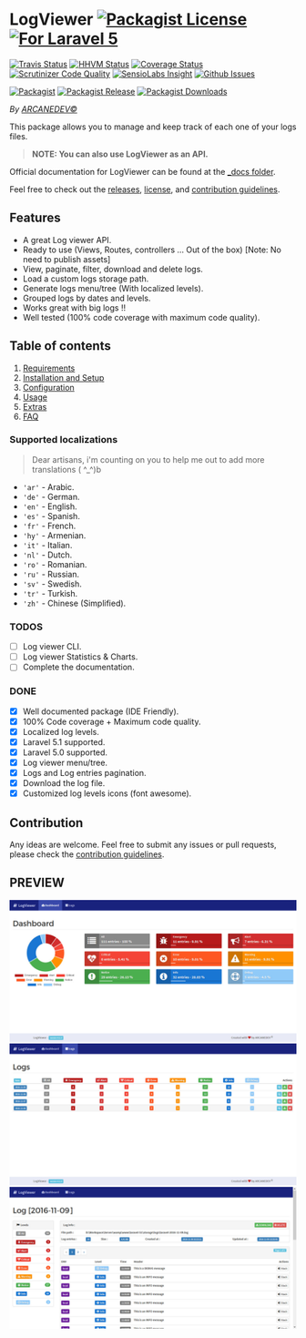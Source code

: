# LogViewer [![Packagist License][badge_license]](LICENSE.md) [![For Laravel 5][badge_laravel]](https://github.com/ARCANEDEV/LogViewer#logviewer)

[![Travis Status][badge_build]](https://travis-ci.org/ARCANEDEV/LogViewer)
[![HHVM Status][badge_hhvm]](http://hhvm.h4cc.de/package/arcanedev/log-viewer)
[![Coverage Status][badge_coverage]](https://scrutinizer-ci.com/g/ARCANEDEV/LogViewer/?branch=master)
[![Scrutinizer Code Quality][badge_quality]](https://scrutinizer-ci.com/g/ARCANEDEV/LogViewer/?branch=master)
[![SensioLabs Insight][badge_insight]](https://insight.sensiolabs.com/projects/d6b4587a-e00d-4dac-98db-f979731fdc4d)
[![Github Issues][badge_issues]](https://github.com/ARCANEDEV/LogViewer/issues)

[![Packagist][badge_package]](https://packagist.org/packages/arcanedev/log-viewer)
[![Packagist Release][badge_release]](https://packagist.org/packages/arcanedev/log-viewer)
[![Packagist Downloads][badge_downloads]](https://packagist.org/packages/arcanedev/log-viewer)

[badge_laravel]:   https://img.shields.io/badge/For%20Laravel-5.0%7C5.1-orange.svg?style=flat-square
[badge_license]:   https://img.shields.io/packagist/l/arcanedev/log-viewer.svg?style=flat-square

[badge_build]:     https://img.shields.io/travis/ARCANEDEV/LogViewer.svg?style=flat-square
[badge_hhvm]:      https://img.shields.io/hhvm/arcanedev/log-viewer.svg?style=flat-square
[badge_coverage]:  https://img.shields.io/scrutinizer/coverage/g/ARCANEDEV/LogViewer.svg?style=flat-square
[badge_quality]:   https://img.shields.io/scrutinizer/g/ARCANEDEV/LogViewer.svg?style=flat-square
[badge_insight]:   https://img.shields.io/sensiolabs/i/d6b4587a-e00d-4dac-98db-f979731fdc4d.svg?style=flat-square
[badge_issues]:    https://img.shields.io/github/issues/ARCANEDEV/LogViewer.svg?style=flat-square

[badge_package]:   https://img.shields.io/badge/package-arcanedev/log--viewer-blue.svg?style=flat-square
[badge_release]:   https://img.shields.io/packagist/v/arcanedev/log-viewer.svg?style=flat-square
[badge_downloads]: https://img.shields.io/packagist/dt/arcanedev/log-viewer.svg?style=flat-square

*By [ARCANEDEV&copy;](http://www.arcanedev.net/)*

This package allows you to manage and keep track of each one of your logs files.

 > **NOTE: You can also use LogViewer as an API.**

Official documentation for LogViewer can be found at the [_docs folder](_docs/0.Home.md).

Feel free to check out the [releases](https://github.com/ARCANEDEV/LogViewer/releases), [license](LICENSE.md), and [contribution guidelines](CONTRIBUTING.md).

## Features

  - A great Log viewer API.
  - Ready to use (Views, Routes, controllers &hellip; Out of the box) [Note: No need to publish assets]
  - View, paginate, filter, download and delete logs.
  - Load a custom logs storage path.
  - Generate logs menu/tree (With localized levels).
  - Grouped logs by dates and levels.
  - Works great with big logs !!
  - Well tested (100% code coverage with maximum code quality).

## Table of contents

1. [Requirements](_docs/1.Requirements.md)
2. [Installation and Setup](_docs/2.Installation-and-Setup.md)
3. [Configuration](_docs/3.Configuration.md)
4. [Usage](_docs/4.Usage.md)
5. [Extras](_docs/5.Extras.md)
6. [FAQ](_docs/6.FAQ.md)

### Supported localizations

 > Dear artisans, i'm counting on you to help me out to add more translations ( ^_^)b

* `'ar'` - Arabic.
* `'de'` - German.
* `'en'` - English.
* `'es'` - Spanish.
* `'fr'` - French.
* `'hy'` - Armenian.
* `'it'` - Italian.
* `'nl'` - Dutch.
* `'ro'` - Romanian.
* `'ru'` - Russian.
* `'sv'` - Swedish.
* `'tr'` - Turkish.
* `'zh'` - Chinese (Simplified).

### TODOS

  - [ ] Log viewer CLI.
  - [ ] Log viewer Statistics & Charts.
  - [ ] Complete the documentation.

### DONE

  - [x] Well documented package (IDE Friendly).
  - [x] 100% Code coverage + Maximum code quality.
  - [x] Localized log levels.
  - [x] Laravel 5.1 supported.
  - [x] Laravel 5.0 supported.
  - [x] Log viewer menu/tree.
  - [x] Logs and Log entries pagination.
  - [x] Download the log file.
  - [x] Customized log levels icons (font awesome).

## Contribution

Any ideas are welcome. Feel free to submit any issues or pull requests, please check the [contribution guidelines](CONTRIBUTING.md).

## PREVIEW

![Dashboard](https://raw.githubusercontent.com/ARCANEDEV/LogViewer/master/_screenshots/1-dashboard.jpg)
![Logs list](https://raw.githubusercontent.com/ARCANEDEV/LogViewer/master/_screenshots/2-logs-list.jpg)
![Single log](https://raw.githubusercontent.com/ARCANEDEV/LogViewer/master/_screenshots/3-single-log.jpg)
